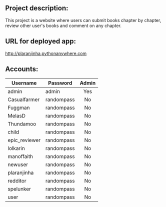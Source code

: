 ## Project description:

This project is a website where users can submit books chapter by chapter,
review other user's books and comment on any chapter.

## URL for deployed app:

http://plaranjinha.pythonanywhere.com

## Accounts:

Username | Password | Admin
--- | --- | :---:
admin | admin | Yes
Casualfarmer | randompass | No
Fuggman | randompass | No
MelasD | randompass | No
Thundamoo | randompass | No
child | randompass | No
epic_reviewer | randompass | No
lolkarin | randompass | No
manoffaith | randompass | No
newuser | randompass | No
plaranjinha | randompass | No
redditor | randompass | No
spelunker | randompass | No
user | randompass | No
